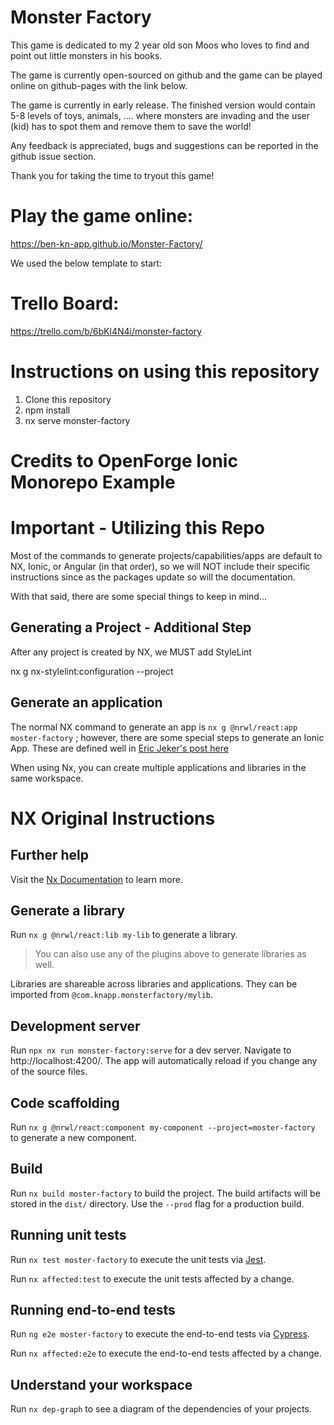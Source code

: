 # Monster Factory

This game is dedicated to my 2 year old son Moos who loves to find and point out little monsters in his books. 

The game is currently open-sourced on github and the game can be played online on github-pages with the link below.

The game is currently in early release.  The finished version would contain 5-8 levels of toys, animals, .... where monsters are invading and the user (kid) has to spot them and remove them to save the world!

Any feedback is appreciated, bugs and suggestions can be reported in the github issue section.

​Thank you for taking the time to tryout this game!

# Play the game online:
https://ben-kn-app.github.io/Monster-Factory/ 

We used the below template to start:

# Trello Board:
https://trello.com/b/6bKl4N4i/monster-factory 

# Instructions on using this repository

1. Clone this repository
2. npm install
3. nx serve monster-factory

# Credits to OpenForge Ionic Monorepo Example

# Important - Utilizing this Repo

Most of the commands to generate projects/capabilities/apps are default to NX, Ionic, or Angular (in that order), so we will NOT include their specific instructions since as the packages update so will the documentation.  

With that said, there are some special things to keep in mind...

## Generating a Project - Additional Step

After any project is created by NX, we MUST add StyleLint

nx g nx-stylelint:configuration --project <projectName>

## Generate an application

The normal NX command to generate an app is `nx g @nrwl/react:app moster-factory` ; however, there are some special steps to generate an Ionic App.  These are defined well in [Eric Jeker's post here](https://medium.com/@eric.jeker/how-to-integrate-ionic-in-nrwl-nx-3493fcb7e85e)

When using Nx, you can create multiple applications and libraries in the same workspace.

# NX Original Instructions

## Further help

Visit the [Nx Documentation](https://nx.dev) to learn more.

## Generate a library

Run `nx g @nrwl/react:lib my-lib` to generate a library.

> You can also use any of the plugins above to generate libraries as well.

Libraries are shareable across libraries and applications. They can be imported from `@com.knapp.monsterfactory/mylib`.

## Development server

Run `npx nx run monster-factory:serve` for a dev server. Navigate to http://localhost:4200/. The app will automatically reload if you change any of the source files.

## Code scaffolding

Run `nx g @nrwl/react:component my-component --project=moster-factory` to generate a new component.

## Build

Run `nx build moster-factory` to build the project. The build artifacts will be stored in the `dist/` directory. Use the `--prod` flag for a production build.

## Running unit tests

Run `nx test moster-factory` to execute the unit tests via [Jest](https://jestjs.io).

Run `nx affected:test` to execute the unit tests affected by a change.

## Running end-to-end tests

Run `ng e2e moster-factory` to execute the end-to-end tests via [Cypress](https://www.cypress.io).

Run `nx affected:e2e` to execute the end-to-end tests affected by a change.

## Understand your workspace

Run `nx dep-graph` to see a diagram of the dependencies of your projects.

